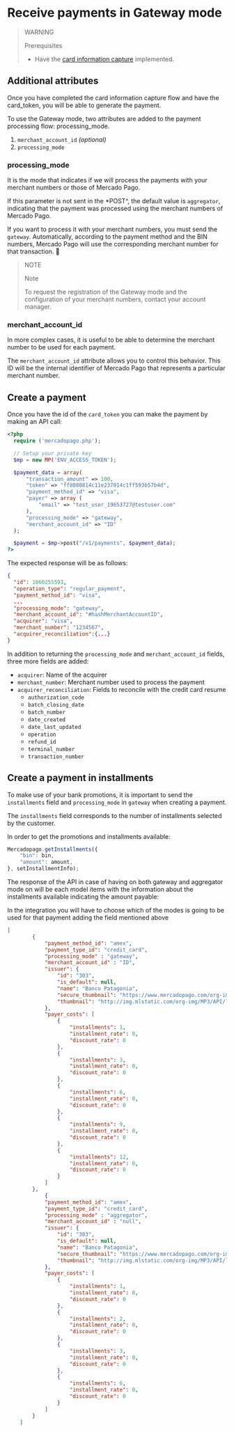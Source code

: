 # Receive payments in Gateway mode

> WARNING
>
> Prerequisites
>
> * Have the [card information capture](receiving-payment-by-card.es.md#captura-los-datos-de-tarjeta) implemented.

## Additional attributes

Once you have completed the card information capture flow and have the card_token, you will be able to generate the payment.

To use the Gateway mode, two attributes are added to the payment processing flow:
processing_mode.
1. `merchant_account_id` _(optional)_
2. `processing_mode`

### processing\_mode

It is the mode that indicates if we will process the payments with your merchant numbers or those of Mercado Pago.

If this parameter is not sent in the *POST^, the default value is `aggregator`, indicating that the payment was processed using the merchant numbers of Mercado Pago.

If you want to process it with your merchant numbers, you must send the `gateway`. Automatically, according to the payment method and the BIN numbers, Mercado Pago will use the corresponding merchant number for that transaction.

> NOTE
>
> Note
>
> To request the registration of the Gateway mode and the configuration of your merchant numbers, contact your account manager.

### merchant_account_id

In more complex cases, it is useful to be able to determine the merchant number to be used for each payment.

The `merchant_account_id` attribute allows you to control this behavior. This ID will be the internal identifier of Mercado Pago that represents a particular merchant number.

## Create a payment

Once you have the id of the `card_token` you can make the payment by making an API call:

```php
<?php
  require ('mercadopago.php');

  // Setup your private key
  $mp = new MP('ENV_ACCESS_TOKEN');

  $payment_data = array(
      "transaction_amount" => 100,
      "token" => "ff8080814c11e237014c1ff593b57b4d",
      "payment_method_id" => "visa",
      "payer" => array (
          "email" => "test_user_19653727@testuser.com"
      ),
      "processing_mode" => "gateway",
      "merchant_account_id" => "ID"
  );

  $payment = $mp->post("/v1/payments", $payment_data);
?>
```

The expected response will be as follows:

```json
{
  "id": 1060255593,
  "operation_type": "regular_payment",
  "payment_method_id": "visa",
  ...
  "processing_mode": "gateway",
  "merchant_account_id": "#hashMerchantAccountID",
  "acquirer": "visa",
  "merchant_number": "1234567",
  "acquirer_reconciliation":{...}
}
```

In addition to returning the `processing_mode` and `merchant_account_id` fields, three more fields are added:

* `acquirer`: Name of the acquirer
* `merchant_number`: Merchant number used to process the payment
* `acquirer_reconciliation`: Fields to reconcile with the credit card resume
  * `authorization_code`
  * `batch_closing_date`
  * `batch_number`
  * `date_created`
  * `date_last_updated`
  * `operation`
  * `refund_id`
  * `terminal_number`
  * `transaction_number`

## Create a payment in installments

To make use of your bank promotions, it is important to send the `installments` field and `processing_mode` in `gateway` when creating a payment.

The `installments` field corresponds to the number of installments selected by the customer.

In order to get the promotions and installments available:

```javascript
Mercadopago.getInstallments({
    "bin": bin,
    "amount": amount,
}, setInstallmentInfo);
```

The response of the API in case of having on both gateway and aggregator mode on will be each model items with the information about the installments available indicating the amount payable:

In the integration you will have to choose which of the modes is going to be used for that payment adding the field mentioned above
```json
[
        {
            "payment_method_id": "amex",
            "payment_type_id": "credit_card",
            "processing_mode" : "gateway",
            "merchant_account_id" : "ID",
            "issuer": {
                "id": "303",
                "is_default": null,
                "name": "Banco Patagonia",
                "secure_thumbnail": "https://www.mercadopago.com/org-img/MP3/API/logos/303.gif",
                "thumbnail": "http://img.mlstatic.com/org-img/MP3/API/logos/303.gif"
            },
            "payer_costs": [
                {
                    "installments": 1,
                    "installment_rate": 0,
                    "discount_rate": 0
                },
                {
                    "installments": 3,
                    "installment_rate": 0,
                    "discount_rate": 0
                },          
                {
                    "installments": 6,
                    "installment_rate": 0,
                    "discount_rate": 0
                },            
                {
                    "installments": 9,
                    "installment_rate": 0,
                    "discount_rate": 0
                },
                {
                    "installments": 12,
                    "installment_rate": 0,
                    "discount_rate": 0
                }
            ]
        },
            {
            "payment_method_id": "amex",
            "payment_type_id": "credit_card",
            "processing_mode" : "aggregator",
            "merchant_account_id" : "null",
            "issuer": {
                "id": "303",
                "is_default": null,
                "name": "Banco Patagonia",
                "secure_thumbnail": "https://www.mercadopago.com/org-img/MP3/API/logos/303.gif",
                "thumbnail": "http://img.mlstatic.com/org-img/MP3/API/logos/303.gif"
            },
            "payer_costs": [
                {
                    "installments": 1,
                    "installment_rate": 0,
                    "discount_rate": 0
                },
                {
                    "installments": 2,
                    "installment_rate": 0,
                    "discount_rate": 0
                },
                {
                    "installments": 3,
                    "installment_rate": 0,
                    "discount_rate": 0
                },
                {
                    "installments": 6,
                    "installment_rate": 0,
                    "discount_rate": 0
                }
            ]
        }
    ]
```
